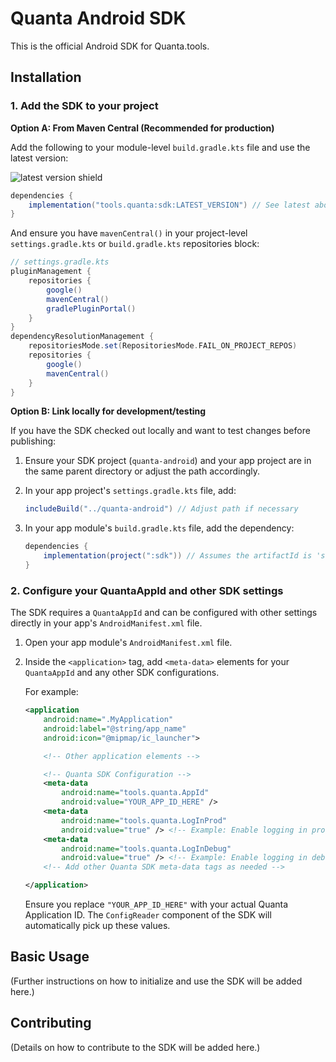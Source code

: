 # Quanta Android SDK

This is the official Android SDK for Quanta.tools.

## Installation

### 1. Add the SDK to your project

**Option A: From Maven Central (Recommended for production)**

Add the following to your module-level `build.gradle.kts` file and use the latest version:

![latest version shield](https://img.shields.io/github/v/release/Quanta-Tools/Quanta-Android)

```gradle
dependencies {
    implementation("tools.quanta:sdk:LATEST_VERSION") // See latest above
}
```

And ensure you have `mavenCentral()` in your project-level `settings.gradle.kts` or `build.gradle.kts` repositories block:

```gradle
// settings.gradle.kts
pluginManagement {
    repositories {
        google()
        mavenCentral()
        gradlePluginPortal()
    }
}
dependencyResolutionManagement {
    repositoriesMode.set(RepositoriesMode.FAIL_ON_PROJECT_REPOS)
    repositories {
        google()
        mavenCentral()
    }
}
```

**Option B: Link locally for development/testing**

If you have the SDK checked out locally and want to test changes before publishing:

1.  Ensure your SDK project (`quanta-android`) and your app project are in the same parent directory or adjust the path accordingly.
2.  In your app project's `settings.gradle.kts` file, add:

    ```gradle
    includeBuild("../quanta-android") // Adjust path if necessary
    ```

3.  In your app module's `build.gradle.kts` file, add the dependency:

    ```gradle
    dependencies {
        implementation(project(":sdk")) // Assumes the artifactId is 'sdk'
    }
    ```

### 2. Configure your QuantaAppId and other SDK settings

The SDK requires a `QuantaAppId` and can be configured with other settings directly in your app's `AndroidManifest.xml` file.

1.  Open your app module's `AndroidManifest.xml` file.
2.  Inside the `<application>` tag, add `<meta-data>` elements for your `QuantaAppId` and any other SDK configurations.

    For example:

    ```xml
    <application
        android:name=".MyApplication"
        android:label="@string/app_name"
        android:icon="@mipmap/ic_launcher">

        <!-- Other application elements -->

        <!-- Quanta SDK Configuration -->
        <meta-data
            android:name="tools.quanta.AppId"
            android:value="YOUR_APP_ID_HERE" />
        <meta-data
            android:name="tools.quanta.LogInProd"
            android:value="true" /> <!-- Example: Enable logging in production -->
        <meta-data
            android:name="tools.quanta.LogInDebug"
            android:value="true" /> <!-- Example: Enable logging in debug -->
        <!-- Add other Quanta SDK meta-data tags as needed -->

    </application>
    ```

    Ensure you replace `"YOUR_APP_ID_HERE"` with your actual Quanta Application ID. The `ConfigReader` component of the SDK will automatically pick up these values.

## Basic Usage

(Further instructions on how to initialize and use the SDK will be added here.)

## Contributing

(Details on how to contribute to the SDK will be added here.)
